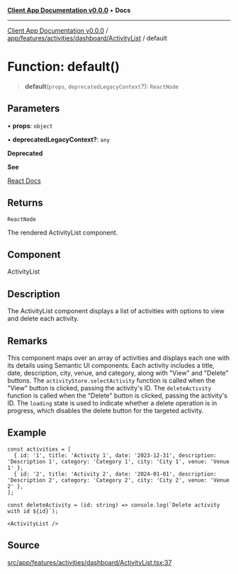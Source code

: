 [**Client App Documentation v0.0.0**](../../../../../../README.md) • **Docs**

***

[Client App Documentation v0.0.0](../../../../../../README.md) / [app/features/activities/dashboard/ActivityList](../README.md) / default

# Function: default()

> **default**(`props`, `deprecatedLegacyContext`?): `ReactNode`

## Parameters

• **props**: `object`

• **deprecatedLegacyContext?**: `any`

**Deprecated**

**See**

[React Docs](https://legacy.reactjs.org/docs/legacy-context.html#referencing-context-in-lifecycle-methods)

## Returns

`ReactNode`

The rendered ActivityList component.

## Component

ActivityList

## Description

The ActivityList component displays a list of activities with options to view and delete each activity.

## Remarks

This component maps over an array of activities and displays each one with its details using Semantic UI components.
Each activity includes a title, date, description, city, venue, and category, along with "View" and "Delete" buttons.
The `activityStore.selectActivity` function is called when the "View" button is clicked, passing the activity's ID.
The `deleteActivity` function is called when the "Delete" button is clicked, passing the activity's ID.
The `loading` state is used to indicate whether a delete operation is in progress, which disables the delete button for the targeted activity.

## Example

```tsx
const activities = [
  { id: '1', title: 'Activity 1', date: '2023-12-31', description: 'Description 1', category: 'Category 1', city: 'City 1', venue: 'Venue 1' },
  { id: '2', title: 'Activity 2', date: '2024-01-01', description: 'Description 2', category: 'Category 2', city: 'City 2', venue: 'Venue 2' },
];

const deleteActivity = (id: string) => console.log(`Delete activity with id ${id}`);

<ActivityList />
```

## Source

[src/app/features/activities/dashboard/ActivityList.tsx:37](https://github.com/jimmykurian/Reactivities/blob/ba6e2055fb5b7d40a894c3926f258ae743b4a280/client-app/src/app/features/activities/dashboard/ActivityList.tsx#L37)
